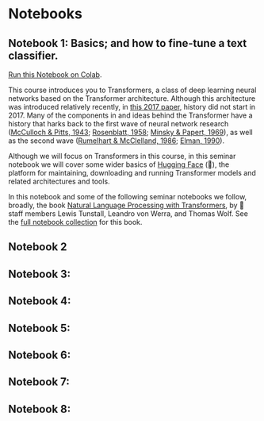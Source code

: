 # Notebooks

## Notebook 1: Basics; and how to fine-tune a text classifier.

[Run this Notebook on Colab](https://colab.research.google.com/drive/1aAvxhsVmM2-OoDn6Fs1gSY3P_xbNmDdT?usp=sharing).

This course introduces you to Transformers, a class of deep learning
neural networks based on the Transformer architecture. Although this
architecture was introduced relatively recently, in [this 2017
paper](https://https://proceedings.neurips.cc/paper_files/paper/2017/file/3f5ee243547dee91fbd053c1c4a845aa-Paper.pdf),
history did not start in 2017. Many of the components in and ideas
behind the Transformer have a history that harks back to the first
wave of neural network research ([McCulloch & Pitts,
1943](https://https://www.cs.cmu.edu/~./epxing/Class/10715/reading/McCulloch.and.Pitts.pdf);
[Rosenblatt,
1958](https://https://psycnet.apa.org/record/1959-09865-001); [Minsky
& Papert,
1969](https://https://direct.mit.edu/books/book/3132/PerceptronsAn-Introduction-to-Computational)),
as well as the second wave ([Rumelhart & McClelland,
1986](https://mitpress.mit.edu/9780262680530/parallel-distributed-processing/);
[Elman,
1990](https://onlinelibrary.wiley.com/doi/abs/10.1207/s15516709cog1402_1)).

Although we will focus on Transformers in this course, in this seminar
notebook we will cover some wider basics of [Hugging
Face](https://https://huggingface.co/) (🤗), the platform for
maintaining, downloading and running Transformer models and related
architectures and tools.

In this notebook and some of the following seminar notebooks we
follow, broadly, the book [Natural Language Processing with
Transformers](https://www.oreilly.com/library/view/natural-language-processing/9781098136789/),
by 🤗 staff members Lewis Tunstall, Leandro von Werra, and Thomas
Wolf. See the [full notebook
collection](https://github.com/nlp-with-transformers/notebooks) for
this book.

## Notebook 2

## Notebook 3:

## Notebook 4:

## Notebook 5:

## Notebook 6: 

## Notebook 7: 

## Notebook 8:

